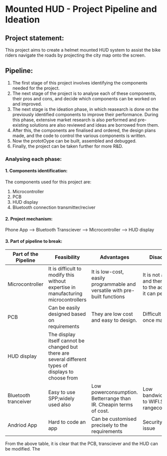# Mounted HUD - Project Pipeline and Ideation

## Project statement:

This project aims to create a helmet mounted HUD system to assist the bike riders navigate the roads by projecting the city map onto the screen. 


## Pipeline:
1. The first stage of this project involves identifying the components needed for the project.
2. The next stage of the project is to analyse each of these components, their pros and cons, and decide which components can be worked on and improved. 
3. The next stage is the ideation phase, in which reasearch is done on the previously identified components to improve their performance. During this phase, extensive market research is also performed and pre-existing solutions are also reviewed and ideas are borrowed from them. 
4. After this, the components are finalised and ordered, the design plans made, and the code to control the various components is written. 
5. Now the prototOype can be built, assembled and debugged.
6. Finally, the project can be taken further for more R&D.

### Analysing each phase:
#### 1. Components identification:
The components used for this project are:
1. Microcontroller
2. PCB
3. HUD display
4. Bluetooth connection transmitter/reciver

#### 2. Project mechanism:
Phone App --> Bluetooth Transciever --> Microcontroller --> HUD display
#### 3. Part of pipeline to break:

|Part of the Pipeline | Feasibility | Advantages | Disadvantages |
| --- | --- | --- | --- |
|Microcontroller|It is difficult to modify this without expertise in manufacturing microcontrollers|It is low-cost, easily programmable and versatile with pre-built functions|It is not a computer and there are limits to the activities that it can perform|
|PCB|Can be easily designed based on requirements|They are low cost and easy to design. |Difficult to modify once manufactured|
|HUD display|The display itself cannot be changed but there are several different types of displays to choose from|||
|Bluetooth tranceiver|Easy to use SPP;widely used also|Low powerconsumption. Betterrange than IR. Cheapin terms of cost.|Low bandwidthcompared to WIFI.Short rangecommunication|
|Andriod App|Hard to code an app|Can be customised precisely to the requirements|Security might be an issue|

From the above table, it is clear that the PCB, transciever and the HUD can be modified. The 
